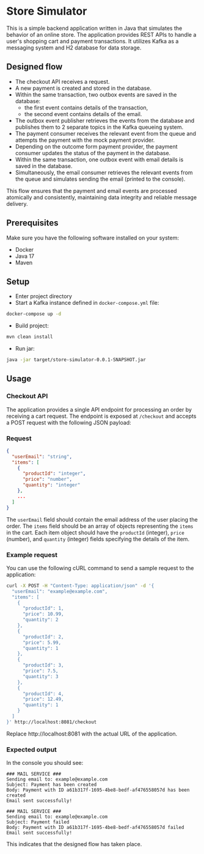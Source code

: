 # Store Simulator
This is a simple backend application written in Java that simulates the behavior of an online store. The application provides REST APIs to handle a user's shopping cart and payment transactions. It utilizes Kafka as a messaging system and H2 database for data storage.

## Designed flow
- The checkout API receives a request.
- A new payment is created and stored in the database.
- Within the same transaction, two outbox events are saved in the database:
    - the first event contains details of the transaction,
    - the second event contains details of the email.
- The outbox event publisher retrieves the events from the database and publishes them to 2 separate topics in the Kafka queueing system.
- The payment consumer receives the relevant event from the queue and attempts the payment with the mock payment provider.
- Depending on the outcome form payment provider, the payment consumer updates the status of the payment in the database.
- Within the same transaction, one outbox event with email details is saved in the database.
- Simultaneously, the email consumer retrieves the relevant events from the queue and simulates sending the email (printed to the console).

This flow ensures that the payment and email events are processed atomically and consistently, maintaining data integrity and reliable message delivery.

## Prerequisites
Make sure you have the following software installed on your system:

- Docker
- Java 17
- Maven

## Setup
- Enter project directory
- Start a Kafka instance defined in `docker-compose.yml` file:

```bash
docker-compose up -d
```

- Build project:

```bash
mvn clean install
```

- Run jar:

```bash
java -jar target/store-simulator-0.0.1-SNAPSHOT.jar
```

## Usage

### Checkout API
The application provides a single API endpoint for processing an order by receiving a cart request. The endpoint is exposed at `/checkout` and accepts a POST request with the following JSON payload:

### Request

```json
{
  "userEmail": "string",
  "items": [
    {
      "productId": "integer",
      "price": "number",
      "quantity": "integer"
    },
    ...
  ]
}
```

The `userEmail` field should contain the email address of the user placing the order. The `items` field should be an array of objects representing the `items` in the cart. Each item object should have the `productId` (integer), `price` (number), and `quantity` (integer) fields specifying the details of the item.

### Example request
You can use the following cURL command to send a sample request to the application:

```bash
curl -X POST -H "Content-Type: application/json" -d '{
  "userEmail": "example@example.com",
  "items": [
    {
      "productId": 1,
      "price": 10.99,
      "quantity": 2
    },
    {
      "productId": 2,
      "price": 5.99,
      "quantity": 1
    },
    {
      "productId": 3,
      "price": 7.5,
      "quantity": 3
    },
    {
      "productId": 4,
      "price": 12.49,
      "quantity": 1
    }
  ]
}' http://localhost:8081/checkout
```

Replace http://localhost:8081 with the actual URL of the application.

### Expected output
In the console you should see:

```
### MAIL SERVICE ###
Sending email to: example@example.com
Subject: Payment has been created
Body: Payment with ID a61b317f-1695-4be8-bedf-af476558057d has been created
Email sent successfully!

### MAIL SERVICE ###
Sending email to: example@example.com
Subject: Payment failed
Body: Payment with ID a61b317f-1695-4be8-bedf-af476558057d failed
Email sent successfully!

```

This indicates that the designed flow has taken place.
